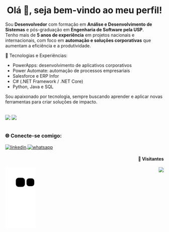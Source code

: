 <h1 align="center">Olá 👋, seja bem-vindo ao meu perfil!</h1>

Sou **Desenvolvedor** com formação em **Análise e Desenvolvimento de Sistemas** e pós-graduação em **Engenharia de Software pela USP**.  
Tenho mais de **5 anos de experiência** em projetos nacionais e internacionais, com foco em **automação e soluções corporativas** que aumentam a eficiência e a produtividade.

🚀 Tecnologias e Experiências:
- PowerApps: desenvolvimento de aplicativos corporativos  
- Power Automate: automação de processos empresariais  
- Salesforce e ERP Infor  
- C# (.NET Framework / .NET Core)  
- Python, Java e SQL  

Sou apaixonado por tecnologia, sempre buscando aprender e aplicar novas ferramentas para criar soluções de impacto.  

<br>

<div>
  <img height="160em" align="center" src="https://github-readme-stats.vercel.app/api?username=joaoCustodio2&show_icons=true&theme=highcontrast&include_all_commits=true&count_private=true"/>
  <img height="160em" align="center" src="https://github-readme-stats.vercel.app/api/top-langs/?username=joaoCustodio2&layout=compact&hide=shell&theme=highcontrast"/>
</div>

<br>

<h3 align="left">🌐 Conecte-se comigo:</h3>
<a href="https://www.linkedin.com/in/joão-custódio-5054201b5/" target="blank">
  <img align="center" src="https://img.shields.io/badge/LinkedIn-0077B5?style=for-the-badge&logo=linkedin&logoColor=white" alt="linkedin" height="30" width="110"/>
</a>
<a href="https://api.whatsapp.com/send?phone=5511963389366" target="blank">
  <img align="center" src="https://img.shields.io/badge/WhatsApp-25D366?style=for-the-badge&logo=whatsapp&logoColor=white" alt="whatsapp" height="30" width="110"/>
</a>

<div>  
  <h4 align="right">👀 Visitantes</h4>
  <img align="right" src="https://profile-counter.glitch.me/joaoCustodio2/count.svg"/>
</div>

![Snake animation](https://github.com/rafaballerini/rafaballerini/blob/output/github-contribution-grid-snake.svg)
